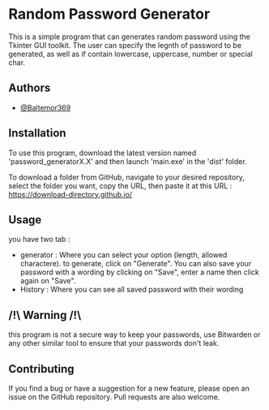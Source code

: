 
# Random Password Generator

This is a simple program that can generates random password using the Tkinter GUI toolkit. The user can specify the legnth of password to be generated, as well as if contain lowercase, uppercase, number or special char.
## Authors

- [@Baltemor369](https://www.github.com/Baltemor369)


## Installation

To use this program, download the latest version named 'password_generatorX.X' and then launch 'main.exe' in the 'dist' folder.

To download a folder from GitHub, navigate to your desired repository, select the folder you want, copy the URL, then paste it at this URL : https://download-directory.github.io/

    
## Usage

you have two tab :
- generator : Where you can select your option (length, allowed charactere). to generate, click on "Generate". 
You can also save your password with a wording by clicking on "Save", enter a name then click again on "Save".
- History : Where you can see all saved password with their wording




## /!\ Warning /!\

this program is not a secure way to keep your passwords, use Bitwarden or any other similar tool to ensure that your passwords don't leak.
## Contributing

If you find a bug or have a suggestion for a new feature, please open an issue on the GitHub repository. Pull requests are also welcome.

